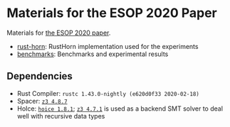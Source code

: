 # Materials for the ESOP 2020 Paper

Materials for [the ESOP 2020 paper](https://doi.org/10.1007/978-3-030-44914-8_18).

- [rust-horn](./rust-horn): RustHorn implementation used for the experiments
- [benchmarks](./benchmarks): Benchmarks and experimental results

## Dependencies

- Rust Compiler: `rustc 1.43.0-nightly (e620d0f33 2020-02-18)`
- Spacer: [`z3 4.8.7`](https://github.com/Z3Prover/z3/releases/tag/z3-4.8.7)
- HoIce: [`hoice 1.8.1`](https://github.com/hopv/hoice); [`z3 4.7.1`](https://github.com/Z3Prover/z3/releases/tag/z3-4.7.1) is used as a backend SMT solver to deal well with recursive data types
